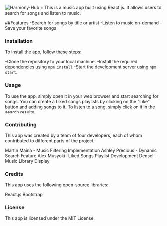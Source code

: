 ![Harmony-Hub 🎶](https://github.com/Edensel/harmony-hub/assets/144494588/b2c6c87d-95cd-459b-9a36-aed3152be2cd)
This is a music app built using React.js. It allows users to search for songs and listen to music.


##Features
    -Search for songs by title or artist
    -Listen to music on-demand
    -Save your favorite songs 


### Installation
To install the app, follow these steps:

-Clone the repository to your local machine.
-Install the required dependencies using `npm install`
-Start the development server using `npm start`.


### Usage
To use the app, simply open it in your web browser and start searching for songs. You can create a Liked songs playlists by clicking on the “Like” button and adding songs to it. To listen to a song, simply click on it in the search results.


### Contributing
This app was created by a team of four developers, each of whom contributed to different parts of the project:

Martin Maina - Music Filtering Implementation
Ashley Precious - Dynamic Search Feature
Alex  Musyoki- Liked Songs Playlist Development
Densel - Music Library Display


### Credits
This app uses the following open-source libraries:

React.js
Bootstrap


### License
This app is licensed under the MIT License.

